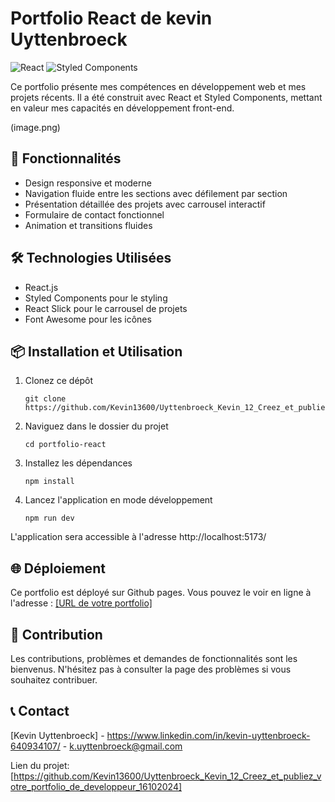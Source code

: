 # Portfolio React de kevin Uyttenbroeck

![React](https://img.shields.io/badge/React-20232A?style=for-the-badge&logo=react&logoColor=61DAFB)
![Styled Components](https://img.shields.io/badge/styled--components-DB7093?style=for-the-badge&logo=styled-components&logoColor=white)

Ce portfolio présente mes compétences en développement web et mes projets récents. Il a été construit avec React et Styled Components, mettant en valeur mes capacités en développement front-end.

(image.png)

## 🚀 Fonctionnalités

- Design responsive et moderne
- Navigation fluide entre les sections avec défilement par section
- Présentation détaillée des projets avec carrousel interactif
- Formulaire de contact fonctionnel
- Animation et transitions fluides

## 🛠️ Technologies Utilisées

- React.js
- Styled Components pour le styling
- React Slick pour le carrousel de projets
- Font Awesome pour les icônes

## 📦 Installation et Utilisation

1. Clonez ce dépôt
   ```
   git clone https://github.com/Kevin13600/Uyttenbroeck_Kevin_12_Creez_et_publiez_votre_portfolio_de_developpeur_16102024.git
   ```
2. Naviguez dans le dossier du projet
   ```
   cd portfolio-react
   ```
3. Installez les dépendances
   ```
   npm install
   ```
4. Lancez l'application en mode développement
   ```
   npm run dev
   ```

L'application sera accessible à l'adresse http://localhost:5173/

## 🌐 Déploiement

Ce portfolio est déployé sur Github pages. Vous pouvez le voir en ligne à l'adresse : [\[URL de votre portfolio\]](https://kevin13600.github.io/Uyttenbroeck_Kevin_12_Creez_et_publiez_votre_portfolio_de_developpeur_16102024/)

## 🤝 Contribution

Les contributions, problèmes et demandes de fonctionnalités sont les bienvenus. N'hésitez pas à consulter la page des problèmes si vous souhaitez contribuer.



## 📞 Contact

[Kevin Uyttenbroeck] - https://www.linkedin.com/in/kevin-uyttenbroeck-640934107/ - k.uyttenbroeck@gmail.com

Lien du projet: [https://github.com/Kevin13600/Uyttenbroeck_Kevin_12_Creez_et_publiez_votre_portfolio_de_developpeur_16102024]

